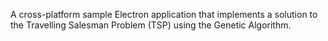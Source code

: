 
A cross-platform sample Electron application that implements a solution to the Travelling Salesman Problem (TSP) using the Genetic Algorithm.
